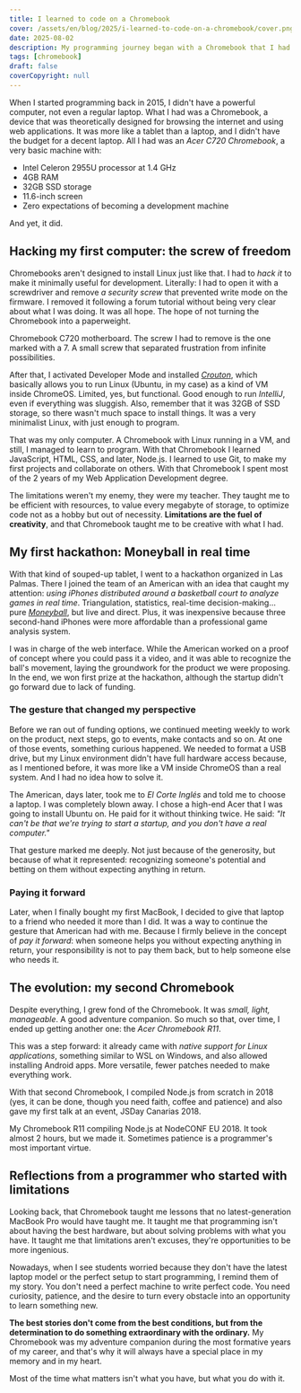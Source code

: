 ```yaml
---
title: I learned to code on a Chromebook
cover: /assets/en/blog/2025/i-learned-to-code-on-a-chromebook/cover.png
date: 2025-08-02
description: My programming journey began with a Chromebook that I had to hack to install Linux. Limitations are the fuel of creativity.
tags: [chromebook]
draft: false
coverCopyright: null
---
```


When I started programming back in 2015, I didn't have a powerful computer, not even a regular laptop. What I had was a Chromebook, a device that was theoretically designed for browsing the internet and using web applications. It was more like a tablet than a laptop, and I didn't have the budget for a decent laptop. All I had was an *Acer C720 Chromebook*, a very basic machine with:

- Intel Celeron 2955U processor at 1.4 GHz
- 4GB RAM
- 32GB SSD storage
- 11.6-inch screen
- Zero expectations of becoming a development machine

And yet, it did.

## Hacking my first computer: the screw of freedom

Chromebooks aren't designed to install Linux just like that. I had to *hack it* to make it minimally useful for development. Literally: I had to open it with a screwdriver and remove *a security screw* that prevented write mode on the firmware. I removed it following a forum tutorial without being very clear about what I was doing. It was all hope. The hope of not turning the Chromebook into a paperweight.

<img-caption src="/assets/en/blog/2025/i-learned-to-code-on-a-chromebook/c720-chromebook-board.png" alt="Chromebook C720 motherboard showing different screws and components. The screw I had to remove is marked with a 7">
Chromebook C720 motherboard. The screw I had to remove is the one marked with a 7. A small screw that separated frustration from infinite possibilities.
</img-caption>

After that, I activated Developer Mode and installed [*Crouton*](https://github.com/dnschneid/crouton), which basically allows you to run Linux (Ubuntu, in my case) as a kind of VM inside ChromeOS. Limited, yes, but functional. Good enough to run *IntelliJ*, even if everything was sluggish. Also, remember that it was 32GB of SSD storage, so there wasn't much space to install things. It was a very minimalist Linux, with just enough to program.

That was my only computer. A Chromebook with Linux running in a VM, and still, I managed to learn to program. With that Chromebook I learned JavaScript, HTML, CSS, and later, Node.js. I learned to use Git, to make my first projects and collaborate on others. With that Chromebook I spent most of the 2 years of my Web Application Development degree.

The limitations weren't my enemy, they were my teacher. They taught me to be efficient with resources, to value every megabyte of storage, to optimize code not as a hobby but out of necessity. **Limitations are the fuel of creativity**, and that Chromebook taught me to be creative with what I had.

## My first hackathon: Moneyball in real time

With that kind of souped-up tablet, I went to a hackathon organized in Las Palmas. There I joined the team of an American with an idea that caught my attention: *using iPhones distributed around a basketball court to analyze games in real time*. Triangulation, statistics, real-time decision-making... pure [*Moneyball*](https://en.wikipedia.org/wiki/Moneyball_(film)), but live and direct. Plus, it was inexpensive because three second-hand iPhones were more affordable than a professional game analysis system.

I was in charge of the web interface. While the American worked on a proof of concept where you could pass it a video, and it was able to recognize the ball's movement, laying the groundwork for the product we were proposing. In the end, we won first prize at the hackathon, although the startup didn't go forward due to lack of funding.

### The gesture that changed my perspective

Before we ran out of funding options, we continued meeting weekly to work on the product, next steps, go to events, make contacts and so on. At one of those events, something curious happened. We needed to format a USB drive, but my Linux environment didn't have full hardware access because, as I mentioned before, it was more like a VM inside ChromeOS than a real system. And I had no idea how to solve it.

The American, days later, took me to *El Corte Inglés* and told me to choose a laptop. I was completely blown away. I chose a high-end Acer that I was going to install Ubuntu on. He paid for it without thinking twice. He said: _"It can't be that we're trying to start a startup, and you don't have a real computer."_

That gesture marked me deeply. Not just because of the generosity, but because of what it represented: recognizing someone's potential and betting on them without expecting anything in return.

### Paying it forward

Later, when I finally bought my first MacBook, I decided to give that laptop to a friend who needed it more than I did. It was a way to continue the gesture that American had with me. Because I firmly believe in the concept of *pay it forward*: when someone helps you without expecting anything in return, your responsibility is not to pay them back, but to help someone else who needs it.

## The evolution: my second Chromebook

Despite everything, I grew fond of the Chromebook. It was *small, light, manageable*. A good adventure companion. So much so that, over time, I ended up getting another one: the *Acer Chromebook R11*.

This was a step forward: it already came with *native support for Linux applications*, something similar to WSL on Windows, and also allowed installing Android apps. More versatile, fewer patches needed to make everything work.

With that second Chromebook, I compiled Node.js from scratch in 2018 (yes, it can be done, though you need faith, coffee and patience) and also gave my first talk at an event, JSDay Canarias 2018.

<img-caption src="/assets/en/blog/2025/i-learned-to-code-on-a-chromebook/chromebook-node-conf-2018.jpeg" alt="The R11 chromebook compiling Node.js at NodeCONF EU 2018">
My Chromebook R11 compiling Node.js at NodeCONF EU 2018. It took almost 2 hours, but we made it. Sometimes patience is a programmer's most important virtue.
</img-caption>

## Reflections from a programmer who started with limitations

Looking back, that Chromebook taught me lessons that no latest-generation MacBook Pro would have taught me. It taught me that programming isn't about having the best hardware, but about solving problems with what you have. It taught me that limitations aren't excuses, they're opportunities to be more ingenious.

Nowadays, when I see students worried because they don't have the latest laptop model or the perfect setup to start programming, I remind them of my story. You don't need a perfect machine to write perfect code. You need curiosity, patience, and the desire to turn every obstacle into an opportunity to learn something new.

**The best stories don't come from the best conditions, but from the determination to do something extraordinary with the ordinary.** My Chromebook was my adventure companion during the most formative years of my career, and that's why it will always have a special place in my memory and in my heart.

Most of the time what matters isn't what you have, but what you do with it.
